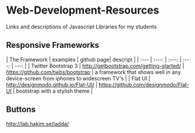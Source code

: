 Web-Development-Resources
=========================

Links and descriptions of Javascript Libraries for my students



## Responsive Frameworks

| The Framework | examples | github page| descript |
| :--- | :---: | :---: | :---: |  ---: |
| Twitter Bootstrap 3 | http://getbootstrap.com/getting-started/ | https://github.com/twbs/bootstrap | a framework that shows well in any device-screen from iphones to widescreen TV's |
| Flat UI | http://designmodo.github.io/Flat-UI/ | https://github.com/designmodo/Flat-UI | bootstrap with a stylish theme |


## Buttons
http://lab.hakim.se/ladda/

